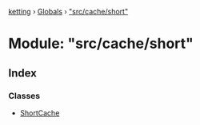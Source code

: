 [ketting](../README.md) › [Globals](../globals.md) › ["src/cache/short"](_src_cache_short_.md)

# Module: "src/cache/short"

## Index

### Classes

* [ShortCache](../classes/_src_cache_short_.shortcache.md)
